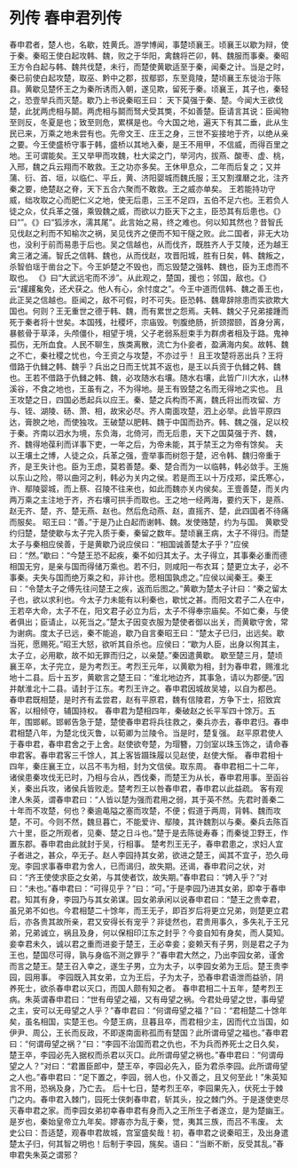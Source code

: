# 列传 春申君列传
春申君者，楚人也，名歇，姓黄氏。游学博闻，事楚顷襄王。顷襄王以歇为辩，使于秦。秦昭王使白起攻韩、魏，败之于华阳，禽魏将芒卯，韩、魏服而事秦。秦昭王方令白起与韩、魏共伐楚，未行，而楚使黄歇适至于秦，闻秦之计。当是之时，秦已前使白起攻楚，取巫、黔中之郡，拔鄢郢，东至竟陵，楚顷襄王东徙治于陈县。黄歇见楚怀王之为秦所诱而入朝，遂见欺，留死于秦。顷襄王，其子也，秦轻之，恐壹举兵而灭楚。歇乃上书说秦昭王曰：
天下莫强于秦、楚。今闻大王欲伐楚，此犹两虎相与鬬。两虎相与鬬而驽犬受其獘，不如善楚。臣请言其说：臣闻物至则反，冬夏是也；致至则危，累棋是也。今大国之地，遍天下有其二垂，此从生民已来，万乘之地未尝有也。先帝文王、庄王之身，三世不妄接地于齐，以绝从亲之要。今王使盛桥守事于韩，盛桥以其地入秦，是王不用甲，不信威，而得百里之地。王可谓能矣。王又举甲而攻魏，杜大梁之门，举河内，拔燕、酸枣、虚、桃，入邢，魏之兵云翔而不敢救。王之功亦多矣。王休甲息众，二年而后复之；又并蒲、衍、首、垣，以临仁、平丘，黄、济阳婴城而魏氏服；王又割濮磿之北，注齐秦之要，绝楚赵之脊，天下五合六聚而不敢救。王之威亦单矣。
王若能持功守威，绌攻取之心而肥仁义之地，使无后患，三王不足四，五伯不足六也。王若负人徒之众，仗兵革之强，乘毁魏之威，而欲以力臣天下之主，臣恐其有后患也。《》曰“”。《》曰“狐涉水，濡其尾”。此言始之易，终之难也。何以知其然也？昔智氏见伐赵之利而不知榆次之祸，吴见伐齐之便而不知干隧之败。此二国者，非无大功也，没利于前而易患于后也。吴之信越也，从而伐齐，既胜齐人于艾陵，还为越王禽三渚之浦。智氏之信韩、魏也，从而伐赵，攻晋阳城，胜有日矣，韩、魏叛之，杀智伯瑶于凿台之下。今王妒楚之不毁也，而忘毁楚之强韩、魏也，臣为王虑而不取也。
《》曰“大武远宅而不涉”。从此观之，楚国，援也；邻国，敌也。《》云“趯趯毚免，还犬获之。他人有心，余忖度之”。今王中道而信韩、魏之善王也，此正吴之信越也。臣闻之，敌不可假，时不可失。臣恐韩、魏卑辞除患而实欲欺大国也。何则？王无重世之德于韩、魏，而有累世之怨焉。夫韩、魏父子兄弟接踵而死于秦者将十世矣。本国残，社稷坏，宗庙毁。刳腹绝肠，折颈摺颐，首身分离，暴骸骨于草泽，头颅僵仆，相望于境，父子老弱系脰束手为群虏者相及于路。鬼神孤伤，无所血食。人民不聊生，族类离散，流亡为仆妾者，盈满海内矣。故韩、魏之不亡，秦社稷之忧也，今王资之与攻楚，不亦过乎！
且王攻楚将恶出兵？王将借路于仇雠之韩、魏乎？兵出之日而王忧其不返也，是王以兵资于仇雠之韩、魏也。王若不借路于仇雠之韩、魏，必攻随水右壤。随水右壤，此皆广川大水，山林溪谷，不食之地也，王虽有之，不为得地。是王有毁楚之名而无得地之实也。
且王攻楚之日，四国必悉起兵以应王。秦、楚之兵构而不离，魏氏将出而攻留、方与、铚、湖陵、砀、萧、相，故宋必尽。齐人南面攻楚，泗上必举。此皆平原四达，膏腴之地，而使独攻。王破楚以肥韩、魏于中国而劲齐。韩、魏之强，足以校于秦。齐南以泗水为境，东负海，北倚河，而无后患，天下之国莫强于齐、魏，齐、魏得地葆利而详事下吏，一年之后，为帝未能，其于禁王之为帝有馀矣。
夫以王壤土之博，人徒之众，兵革之强，壹举事而树怨于楚，迟令韩、魏归帝重于齐，是王失计也。臣为王虑，莫若善楚。秦、楚合而为一以临韩，韩必敛手。王施以东山之险，带以曲河之利，韩必为关内之侯。若是而王以十万戍郑，梁氏寒心，许、鄢陵婴城，而上蔡、召陵不往来也，如此而魏亦关内侯矣。王壹善楚，而关内两万乘之主注地于齐，齐右壤可拱手而取也。王之地一经两海，要约天下，是燕、赵无齐、楚，齐、楚无燕、赵也。然后危动燕、赵，直摇齐、楚，此四国者不待痛而服矣。
昭王曰：“善。”于是乃止白起而谢韩、魏。发使赂楚，约为与国。
黄歇受约归楚，楚使歇与太子完入质于秦，秦留之数年。楚顷襄王病，太子不得归。而楚太子与秦相应侯善，于是黄歇乃说应侯曰：“相国诚善楚太子乎？”应侯曰：“然。”歇曰：“今楚王恐不起疾，秦不如归其太子。太子得立，其事秦必重而德相国无穷，是亲与国而得储万乘也。若不归，则咸阳一布衣耳；楚更立太子，必不事秦。夫失与国而绝万乘之和，非计也。愿相国孰虑之。”应侯以闻秦王。秦王曰：“令楚太子之傅先往问楚王之疾，返而后图之。”黄歇为楚太子计曰：“秦之留太子也，欲以求利也。今太子力未能有以利秦也，歇忧之甚。而阳文君子二人在中，王若卒大命，太子不在，阳文君子必立为后，太子不得奉宗庙矣。不如亡秦，与使者俱出；臣请止，以死当之。”楚太子因变衣服为楚使者御以出关，而黄歇守舍，常为谢病。度太子已远，秦不能追，歇乃自言秦昭王曰：“楚太子已归，出远矣。歇当死，愿赐死。”昭王大怒，欲听其自杀也。应侯曰：“歇为人臣，出身以徇其主，太子立，必用歇，故不如无罪而归之，以亲楚。”秦因遣黄歇。
歇至楚三月，楚顷襄王卒，太子完立，是为考烈王。考烈王元年，以黄歇为相，封为春申君，赐淮北地十二县。后十五岁，黄歇言之楚王曰：“淮北地边齐，其事急，请以为郡便。”因并献淮北十二县。请封于江东。考烈王许之。春申君因城故吴墟，以自为都邑。
春申君既相楚，是时齐有孟尝君，赵有平原君，魏有信陵君，方争下士，招致宾客，以相倾夺，辅国持权。
春申君为楚相四年，秦破赵之长平军四十馀万。五年，围邯郸。邯郸告急于楚，楚使春申君将兵往救之，秦兵亦去，春申君归。春申君相楚八年，为楚北伐灭鲁，以荀卿为兰陵令。当是时，楚复强。
赵平原君使人于春申君，春申君舍之于上舍。赵使欲夸楚，为瑁簪，刀剑室以珠玉饰之，请命春申君客。春申君客三千馀人，其上客皆蹑珠履以见赵使，赵使大惭。
春申君相十四年，秦庄襄王立，以吕不韦为相，封为文信侯。取东周。
春申君相二十二年，诸侯患秦攻伐无已时，乃相与合从，西伐秦，而楚王为从长，春申君用事。至函谷关，秦出兵攻，诸侯兵皆败走。楚考烈王以咎春申君，春申君以此益疏。
客有观津人朱英，谓春申君曰：“人皆以楚为强而君用之弱，其于英不然。先君时善秦二十年而不攻楚，何也？秦逾黾隘之塞而攻楚，不便；假道于两周，背韩、魏而攻楚，不可。今则不然，魏旦暮亡，不能爱许、鄢陵，其许魏割以与秦。秦兵去陈百六十里，臣之所观者，见秦、楚之日斗也。”楚于是去陈徙寿春；而秦徙卫野王，作置东郡。春申君由此就封于吴，行相事。
楚考烈王无子，春申君患之，求妇人宜子者进之，甚众，卒无子。赵人李园持其女弟，欲进之楚王，闻其不宜子，恐久毋宠。李园求事春申君为舍人，已而谒归，故失期。还谒，春申君问之状，对曰：“齐王使使求臣之女弟，与其使者饮，故失期。”春申君曰：“娉入乎？”对曰：“未也。”春申君曰：“可得见乎？”曰：“可。”于是李园乃进其女弟，即幸于春申君。知其有身，李园乃与其女弟谋。园女弟承闲以说春申君曰：“楚王之贵幸君，虽兄弟不如也。今君相楚二十馀年，而王无子，即百岁后将更立兄弟，则楚更立君后，亦各贵其故所亲，君又安得长有宠乎？非徒然也，君贵用事久，多失礼于王兄弟，兄弟诚立，祸且及身，何以保相印江东之封乎？今妾自知有身矣，而人莫知。妾幸君未久，诚以君之重而进妾于楚王，王必幸妾；妾赖天有子男，则是君之子为王也，楚国尽可得，孰与身临不测之罪乎？”春申君大然之，乃出李园女弟，谨舍而言之楚王。楚王召入幸之，遂生子男，立为太子，以李园女弟为王后。楚王贵李园，园用事。
李园既入其女弟，立为王后，子为太子，恐春申君语泄而益骄，阴养死士，欲杀春申君以灭口，而国人颇有知之者。
春申君相二十五年，楚考烈王病。朱英谓春申君曰：“世有毋望之福，又有毋望之祸。今君处毋望之世，事毋望之主，安可以无毋望之人乎？”春申君曰：“何谓毋望之福？”曰：“君相楚二十馀年矣，虽名相国，实楚王也。今楚王病，旦暮且卒，而君相少主，因而代立当国，如伊尹、周公，王长而反政，不即遂南面称孤而有楚国？此所谓毋望之福也。”春申君曰：“何谓毋望之祸？”曰：“李园不治国而君之仇也，不为兵而养死士之日久矣，楚王卒，李园必先入据权而杀君以灭口。此所谓毋望之祸也。”春申君曰：“何谓毋望之人？”对曰：“君置臣郎中，楚王卒，李园必先入，臣为君杀李园。此所谓毋望之人也。”春申君曰：“足下置之，李园，弱人也，仆又善之，且又何至此！”朱英知言不用，恐祸及身，乃亡去。
后十七日，楚考烈王卒，李园果先入，伏死士于棘门之内。春申君入棘门，园死士侠刺春申君，斩其头，投之棘门外。于是遂使吏尽灭春申君之家。而李园女弟初幸春申君有身而入之王所生子者遂立，是为楚幽王。
是岁也，秦始皇帝立九年矣。嫪毐亦为乱于秦，觉，夷其三族，而吕不韦废。
太史公曰：吾适楚，观春申君故城，宫室盛矣哉！初，春申君之说秦昭王，及出身遣楚太子归，何其智之明也！后制于李园，旄矣。语曰：“当断不断，反受其乱。”春申君失朱英之谓邪？
